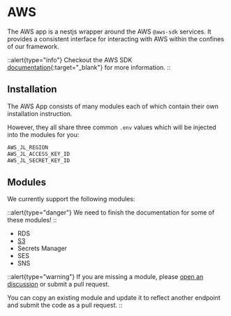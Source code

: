 # AWS

The AWS app is a nestjs wrapper around the AWS `@aws-sdk` services. It provides a consistent interface for interacting with AWS within the confines of our framework.

::alert{type="info"}
Checkout the AWS SDK [documentation](https://aws.amazon.com/sdk-for-javascript/){:target="_blank"} for more information.
::

## Installation

The AWS App consists of many modules each of which contain their own installation instruction.

However, they all share three common `.env` values which will be injected into the modules for you:

```bash
AWS_JL_REGION
AWS_JL_ACCESS_KEY_ID
AWS_JL_SECRET_KEY_ID
```

## Modules

We currently support the following modules:

::alert{type="danger"}
We need to finish the documentation for some of these modules!
::


- RDS
- [S3](../aws/modules/s3.md)
- Secrets Manager
- SES
- SNS


::alert{type="warning"}
If you are missing a module, please [open an discussion](https://github.com/juicyllama/framework/discussions) or submit a pull request.

You can copy an existing module and update it to reflect another endpoint and submit the code as a pull request.
::
